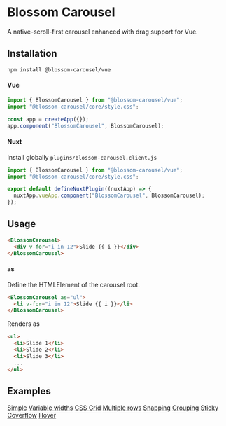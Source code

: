# Blossom Carousel

A native-scroll-first carousel enhanced with drag support for Vue.

## Installation

`npm install @blossom-carousel/vue`

#### Vue

```javascript
import { BlossomCarousel } from "@blossom-carousel/vue";
import "@blossom-carousel/core/style.css";

const app = createApp({});
app.component("BlossomCarousel", BlossomCarousel);
```

#### Nuxt

Install globally `plugins/blossom-carousel.client.js`

```javascript
import { BlossomCarousel } from "@blossom-carousel/vue";
import "@blossom-carousel/core/style.css";

export default defineNuxtPlugin((nuxtApp) => {
  nuxtApp.vueApp.component("BlossomCarousel", BlossomCarousel);
});
```

## Usage

```html
<BlossomCarousel>
  <div v-for="i in 12">Slide {{ i }}</div>
</BlossomCarousel>
```

#### as

Define the HTMLElement of the carousel root.

```html
<BlossomCarousel as="ul">
  <li v-for="i in 12">Slide {{ i }}</li>
</BlossomCarousel>
```

Renders as

```html
<ul>
  <li>Slide 1</li>
  <li>Slide 2</li>
  <li>Slide 3</li>
  ...
</ul>
```

## Examples

[Simple](https://www.blossom-carousel.com/examples/simple)
[Variable widths](https://www.blossom-carousel.com/examples/variable-widths)
[CSS Grid](https://www.blossom-carousel.com/examples/css-grid)
[Multiple rows](https://www.blossom-carousel.com/examples/multiple-rows)
[Snapping](https://www.blossom-carousel.com/examples/snapping)
[Grouping](https://www.blossom-carousel.com/examples/grouping)
[Sticky](https://www.blossom-carousel.com/examples/sticky)
[Coverflow](https://www.blossom-carousel.com/examples/coverflow)
[Hover](https://www.blossom-carousel.com/examples/hover)
